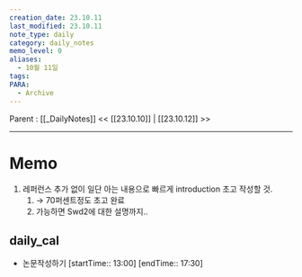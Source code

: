 ```yaml
---
creation_date: 23.10.11
last_modified: 23.10.11
note_type: daily
category: daily_notes
memo_level: 0
aliases:
  - 10월 11일
tags: 
PARA:
  - Archive
---
```

Parent : [[_DailyNotes]]
<< [[23.10.10]] | [[23.10.12]] >>

---
# Memo
1.  레퍼런스 추가 없이 일단 아는 내용으로 빠르게 introduction 초고 작성할 것.
	1. → 70퍼센트정도 초고 완료
	2. 가능하면 Swd2에 대한 설명까지..

## daily_cal
-  논문작성하기 [startTime:: 13:00]  [endTime:: 17:30]
